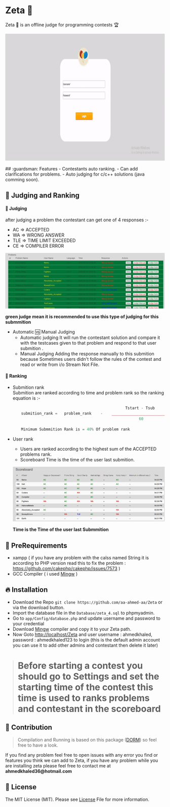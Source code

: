 # Zeta :dragon:
Zeta :dragon: is an offline judge for programming contests :trophy:
<br>
<p align="center">
    <img src="https://github.com/aa-ahmed-aa/Zeta/blob/master/screenshots/main.gif" alt="Landing Page" width="800" height="400" />
</p>
## :guardsman: Features
- Contestants auto ranking.
- Can add clarifications for problems.
- Auto judging for c/c++ solutions (java comming soon).

## :triangular_flag_on_post: Judging and Ranking
#### :pushpin: Judging
after judging a problem the contestant can get one of 4 responses :- <br>
- AC => ACCEPTED
- WA => WRONG ANSWER
- TLE => TIME LIMIT EXCEEDED
- CE => COMPILER ERROR

![Alt text](https://github.com/aa-ahmed-aa/Zeta/blob/master/screenshots/judge.PNG "Judge")

**green judge mean it is recommended to use this type of judging for this submmition**


- Automatic :vs: Manual Judging
    - Automatic judging
        It will run the contestant solution and compare it with the testcases given to that problem and respond to that user submition .<br>
    - Manual Judging
        Adding the response manually to this submition because Sometimes users didn't follow the rules of the contest and read or write from i/o Stream Not File.<br>

#### :oncoming_taxi: Ranking
- Submition rank <br>
    Submition are ranked according to time and problem rank so the ranking equation is :- <br>
```php
                                                     Tstart - Tsub
       submition_rank =   problem_rank    -    _________________________    -    (    wrongAnswerCount   *   5    )
                                                           60

       Minimum Submmition Rank is = 40% Of problem rank

```

- User rank <br>
    - Users are ranked according to the highest sum of the ACCEPTED problems rank.
    - Scoreboard Time is the time of the user last submition.

    ![Alt text](https://github.com/aa-ahmed-aa/Zeta/blob/master/screenshots/scoreboard.PNG "Judge")

    **Time is the Time of the user last Submmition**


## :rocket: PreRequirements
- xampp ( if you have any problem with the calss named String it is according to PHP version read this to fix the problem : https://github.com/cakephp/cakephp/issues/7573 )
- GCC Compiler ( i used <a href="https://nuwen.net/mingw.html" >Mingw</a> )

## :fire: Installation
- Download the Repo `git clone https://github.com/aa-ahmed-aa/Zeta` or via the download button.
- Import the database file in the `Database/zeta_4.sql` to phpmyadmin.
- Go to `app/Config/database.php` and update username and password to your credential
- Download <a href="https://nuwen.net/mingw.html" >Mingw</a> compiler and copy it to your Zeta path.
- Now Goto <a href="http://localhost/Zeta">http://localhost/Zeta</a> and user username : ahmedkhaled, password : ahmedkhaled123 to login (this is the default admin account you can use it to add other admins and contestant then delete it later)

> # Before starting a contest you should go to Settings and set the starting time of the contest this time is used to ranks problems and contestant in the scoreboard

## :construction: Contribution
> Compilation and Running is based on this package (<a href="https://github.com/aa-ahmed-aa/Dorm">DORM</a>) so feel free to have a look.<br>

If you find any problem feel free to open issues with any error you find or features you think we can add to Zeta, if you have any problem while you are installing zeta please feel free to contact me at __ahmedkhaled36@hotmail.com__


## :police_car: License
The MIT License (MIT). Please see [License](https://github.com/aa-ahmed-aa/Dorm/blob/master/LICENSE) File for more information.


